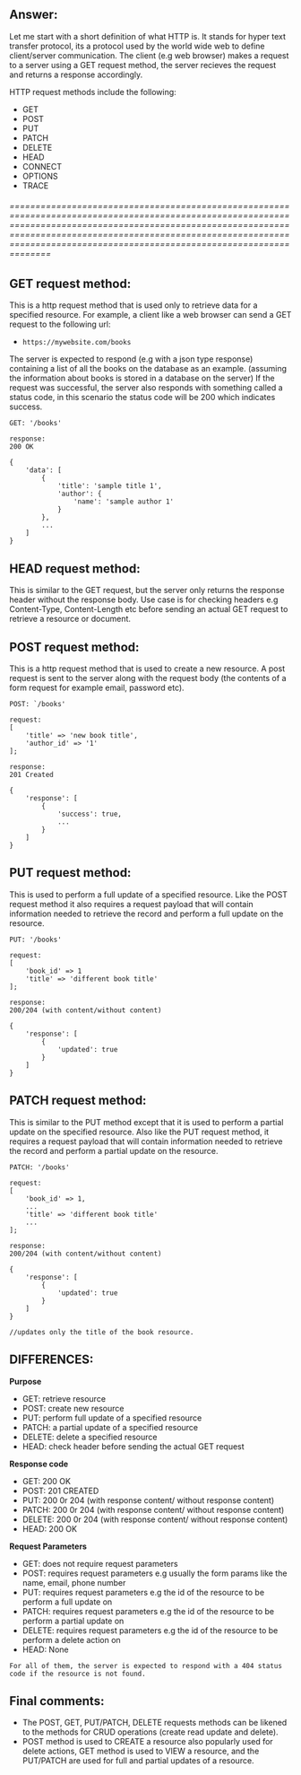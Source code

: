 ## Answer:
Let me start with a short definition of what HTTP is. It stands for hyper text transfer protocol, its a protocol used by the world wide web to define client/server communication. 
The client (e.g web browser) makes a request to a server using a GET request method, the server recieves the request and returns a response accordingly. 

HTTP request methods include the following:
- GET
- POST
- PUT
- PATCH
- DELETE
- HEAD
- CONNECT
- OPTIONS
- TRACE

###### ======================================================================================================================================================================================================================================================================================

## GET request method: ##
This is a http request method that is used only to retrieve data for a specified resource. For example, a client like a web browser can send a GET request to the following url:
- `https://mywebsite.com/books`

The server is expected to respond (e.g with a json type response) containing a list of all the books on the database as an example. (assuming the information about books is stored in a database on the server)
If the request was successful, the server also responds with something called a status code, in this scenario the status code will be 200 which indicates success.


```
GET: '/books'

response:
200 OK

{
    'data': [
        {
            'title': 'sample title 1',
            'author': {
                'name': 'sample author 1'
            }
        },
        ...
    ]
}
```

## HEAD request method:
This is similar to the GET request, but the server only returns the response header without the response body. 
Use case is for checking headers e.g Content-Type, Content-Length etc before sending an actual GET request to retrieve a resource or document.

## POST request method:
This is a http request method that is used to create a new resource. A post request is sent to the server along with the request body (the contents of a form request for example email, password etc).

```
POST: `/books'

request:
[
    'title' => 'new book title',
    'author_id' => '1'
];

response:
201 Created

{
    'response': [
        {
            'success': true,
            ...
        }
    ]
}
```

## PUT request method:
This is used to perform a full update of a specified resource. Like the POST request method it also requires a request payload that will contain information needed to retrieve the record and perform a full update on the resource.

```
PUT: '/books'

request:
[
    'book_id' => 1
    'title' => 'different book title'
];

response:
200/204 (with content/without content)

{
    'response': [
        {
            'updated': true
        }
    ]
}
```

## PATCH request method:
This is similar to the PUT method except that it is used to perform a partial update on the specified resource. Also like the PUT request method, it requires a request payload that will contain information needed to retrieve the record and perform a partial update on the resource.

```
PATCH: '/books'

request:
[
    'book_id' => 1,
    ...
    'title' => 'different book title'
    ...
];

response:
200/204 (with content/without content)

{
    'response': [
        {
            'updated': true
        }
    ]
}

//updates only the title of the book resource.
```

## DIFFERENCES:

**Purpose**

- GET: retrieve resource
- POST: create new resource
- PUT: perform full update of a specified resource
- PATCH: a partial update of a specified resource
- DELETE: delete a specified resource
- HEAD: check header before sending the actual GET request

**Response code**

- GET: 200 OK
- POST: 201 CREATED
- PUT: 200 0r 204 (with response content/ without response content)
- PATCH: 200 0r 204 (with response content/ without response content)
- DELETE: 200 0r 204 (with response content/ without response content)
- HEAD: 200 OK

**Request Parameters**
- GET: does not require request parameters 
- POST: requires request parameters e.g usually the form params like the name, email, phone number
- PUT: requires request parameters e.g the id of the resource to be perform a full update on
- PATCH: requires request parameters e.g the id of the resource to be perform a partial update on
- DELETE: requires request parameters e.g the id of the resource to be perform a delete action on
- HEAD: None


`For all of them, the server is expected to respond with a 404 status code if the resource is not found.`


## Final comments:
- The POST, GET, PUT/PATCH, DELETE requests methods can be likened to the methods for CRUD operations (create read update and delete). 
- POST method is used to CREATE a resource also popularly used for delete actions, GET method is used to VIEW a resource, and the PUT/PATCH are used for full and partial updates of a resource.

